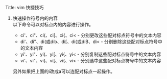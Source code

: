 Title: vim 快捷技巧
1. 快速操作符号内的内容  
    以下命令可以对标点内的内容进行操作。
    - ci'、ci"、ci(、ci[、ci{、ci< - 分别更改这些配对标点符号中的文本内容
    - di'、di"、di(或dib、di[、di{或diB、di< - 分别删除这些配对标点符号中的文本内容
    - yi'、yi"、yi(、yi[、yi{、yi< - 分别复制这些配对标点符号中的文本内容
    - vi'、vi"、vi(、vi[、vi{、vi< - 分别选中这些配对标点符号中的文本内容

    另外如果把上面的i改成a可以连配对标点一起操作。
